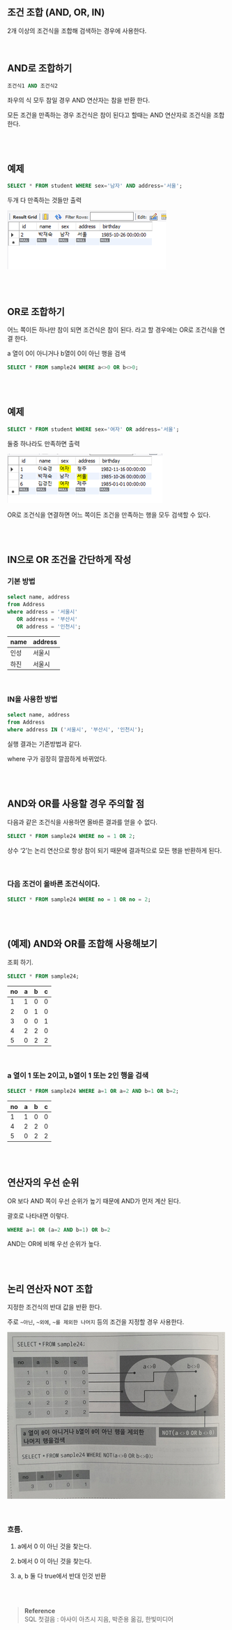 ## 조건 조합 (AND, OR, IN)

2개 이상의 조건식을 조합해 검색하는 경우에 사용한다.

<br/>

## AND로 조합하기

```sql
조건식1 AND 조건식2
```

좌우의 식 모두 참일 경우 AND 연산자는 참을 반환 한다.

모든 조건을 만족하는 경우 조건식은 참이 된다고 할때는 AND 연산자로 조건식을 조합한다.



<br/><br/>

## 예제

```sql
SELECT * FROM student WHERE sex='남자' AND address='서울';
```

두개 다 만족하는 것들만 출력

![이미지](/programming/img/입문178.PNG)

<br/><br/>



## OR로 조합하기

어느 쪽이든 하나만 참이 되면 조건식은 참이 된다. 라고 할 경우에는 OR로 조건식을 연결 한다.


a 열이 0이 아니거나 b열이 0이 아닌 행을 검색

```sql
SELECT * FROM sample24 WHERE a<>0 OR b<>0;
```


<br/><br/>


## 예제

```sql
SELECT * FROM student WHERE sex='여자' OR address='서울';
```

둘중 하나라도 만족하면 출력

![이미지](/programming/img/입문179.PNG)



OR로 조건식을 연결하면 어느 쪽이든 조건을 만족하는 행을 모두 검색할 수 있다.


<br/><br/>


## IN으로 OR 조건을 간단하게 작성

### 기본 방법

```sql
select name, address
from Address
where address = '서울시'
   OR address = '부산시'
   OR address = '인천시';
```

| name | address |
| --- | --- |
| 인성 | 서울시 |
| 하진 | 서울시 |


<br/>

### IN을 사용한 방법

```sql
select name, address
from Address
where address IN ('서울시', '부산시', '인천시');
```

실행 결과는 기존방법과 같다.

where 구가 굉장히 깔끔하게 바뀌었다.





<br/><br/>

## AND와 OR를 사용할 경우 주의할 점

다음과 같은 조건식을 사용하면 올바른 결과를 얻을 수 없다.

```sql
SELECT * FROM sample24 WHERE no = 1 OR 2;
```

상수 ‘2’는 논리 연산으로 항상 참이 되기 때문에 결과적으로 모든 행을 반환하게 된다.

<br/>

### 다음 조건이 올바른 조건식이다.

```sql
SELECT * FROM sample24 WHERE no = 1 OR no = 2;
```

<br/><br/>

## (예제) AND와 OR를 조합해 사용해보기 

조회 하기.

```sql
SELECT * FROM sample24;
```

| no | a | b | c |
| --- | --- | --- | --- |
| 1 | 1 | 0 | 0 |
| 2 | 0 | 1 | 0 |
| 3 | 0 | 0 | 1 |
| 4 | 2 | 2 | 0 |
| 5 | 0 | 2 | 2 |

<br/>

### a 열이 1 또는 2이고, b열이 1 또는 2인 행을 검색

```sql
SELECT * FROM sample24 WHERE a=1 OR a=2 AND b=1 OR b=2;
```

| no | a | b | c |
| --- | --- | --- | --- |
| 1 | 1 | 0 | 0 |
| 4 | 2 | 2 | 0 |
| 5 | 0 | 2 | 2 |

<br/><br/>

## 연산자의 우선 순위

OR 보다 AND 쪽이 우선 순위가 높기 때문에 AND가 먼저 계산 된다.

괄호로 나타내면 이렇다.

```sql
WHERE a=1 OR (a=2 AND b=1) OR b=2
```

AND는 OR에 비해 우선 순위가 높다.

<br/><br/>


## 논리 연산자 NOT 조합

지정한 조건식의 반대 값을 반환 한다.

주로 `~아닌`, `~외에`, `~를 제외한 나머지` 등의 조건을 지정할 경우 사용한다.




![이미지](/programming/img/입문339.PNG)


<br/>

### 흐름.

1. a에서 0 이 아닌 것을 찾는다.

2. b에서 0 이 아닌 것을 찾는다.

3. a, b 둘 다 true에서 반대 인것 반환

<br/><br/>

>**Reference** <br/> SQL 첫걸음 : 아사이 아츠시 지음, 박준용 옮김, 한빛미디어
